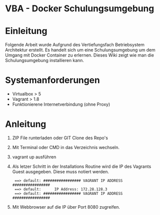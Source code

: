 # VBA - Docker Schulungsumgebung

Einleitung
==========
Folgende Arbeit wurde Aufgrund des Vertiefungsfach Betriebsystem Architektur erstellt. Es handelt sich um eine Schulungsumgebung um dem Umgang mit Docker Container zu erlernen.
Dieses Wiki zeigt wie man die Schulungsumgebung installieren kann.

Systemanforderungen
===================
 * Virtualbox > 5
 * Vagrant > 1.8
 * Funktionierene Internetverbindung (ohne Proxy)

Anleitung
=========
 1. ZIP File runterladen oder GIT Clone des Repo's
 2. Mit Terminal oder CMD in das Verzeichnis wechseln.
 3. vagrant up ausführen
 4. Als letzer Schritt in der Installations Routine wird die IP des Vagrants Guest ausgegeben. Diese muss notiert werden.
 
         ==> default: ################# VAGRANT IP ADDRESS #################
         ==> default:      IP Address: 172.28.128.3
         ==> default: ################# VAGRANT IP ADDRESS #################
         
 5. Mit Webbrowser auf die IP über Port 8080 zugreifen.
